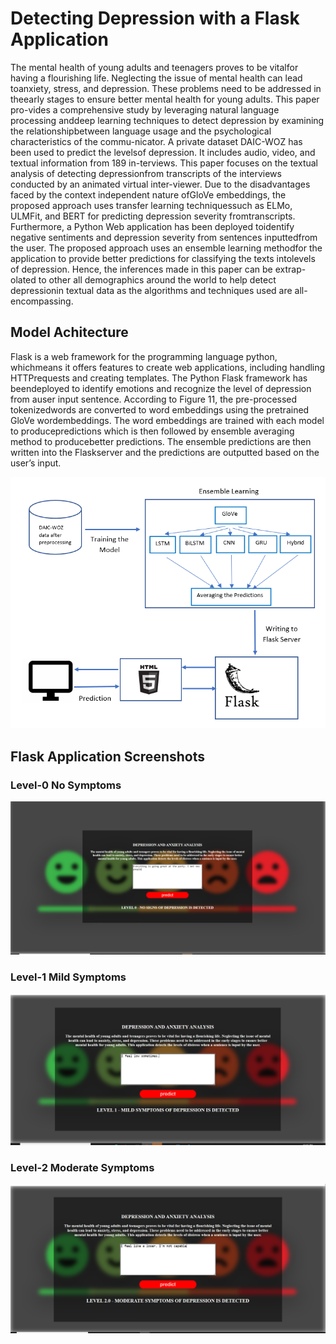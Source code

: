 # Detecting Depression with a Flask Application

The mental health of young adults and teenagers proves to be vitalfor having a flourishing life.  Neglecting the issue of mental health can lead toanxiety, stress, and depression.  These problems need to be addressed in theearly stages to ensure better mental health for young adults.  This paper pro-vides a comprehensive study by leveraging natural language processing anddeep learning techniques to detect depression by examining the relationshipbetween language usage and the psychological characteristics of the commu-nicator.  A private dataset DAIC-WOZ has been used to predict the levelsof depression.  It includes audio, video, and textual information from 189 in-terviews.  This paper focuses on the textual analysis of detecting depressionfrom transcripts of the interviews conducted by an animated virtual inter-viewer.  Due to the disadvantages faced by the context independent nature ofGloVe embeddings, the proposed approach uses transfer learning techniquessuch as ELMo, ULMFit, and BERT for predicting depression severity fromtranscripts.  Furthermore, a Python Web application has been deployed toidentify negative sentiments and depression severity from sentences inputtedfrom  the  user.   The  proposed  approach  uses  an  ensemble  learning  methodfor the application to provide better predictions for classifying the texts intolevels of depression.  Hence, the inferences made in this paper can be extrap-olated to other all demographics around the world to help detect depressionin textual data as the algorithms and techniques used are all-encompassing.



## Model Achitecture
Flask is a web framework for the programming language python, whichmeans it offers features to create web applications, including handling HTTPrequests  and  creating  templates.  The  Python  Flask  framework  has  beendeployed to identify emotions and recognize the level of depression from auser  input  sentence.   According  to  Figure  11,  the  pre-processed  tokenizedwords are converted to word embeddings using the pretrained GloVe wordembeddings.  The word embeddings are trained with each model to producepredictions which is then followed by ensemble averaging method to producebetter predictions.  The ensemble predictions are then written into the Flaskserver and the predictions are outputted based on the user’s input.

![Flask Application Architecture](img/flask.PNG)

## Flask Application Screenshots
### Level-0 No Symptoms
![level1](img/level0.PNG)

### Level-1 Mild Symptoms
![level1](img/level1.PNG)

### Level-2 Moderate Symptoms
![level2](img/level2.PNG)

